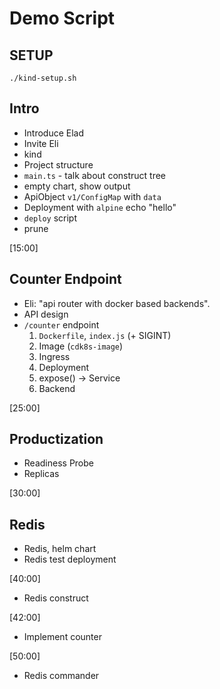 # Demo Script

## SETUP

```shell
./kind-setup.sh
```

## Intro

* Introduce Elad
* Invite Eli
* kind
* Project structure
* `main.ts` - talk about construct tree
* empty chart, show output
* ApiObject `v1/ConfigMap` with `data`
* Deployment with `alpine` echo "hello"
* `deploy` script
* prune

[15:00]

## Counter Endpoint

* Eli: "api router with docker based backends".
* API design
* `/counter` endpoint
   1. `Dockerfile`, `index.js` (+ SIGINT)
   2. Image (`cdk8s-image`)
   3. Ingress
   4. Deployment
   5. expose() -> Service
   6. Backend

[25:00]

## Productization

* Readiness Probe
* Replicas

[30:00]

## Redis

* Redis, helm chart
* Redis test deployment

[40:00]

* Redis construct

[42:00]

* Implement counter

[50:00]

* Redis commander

